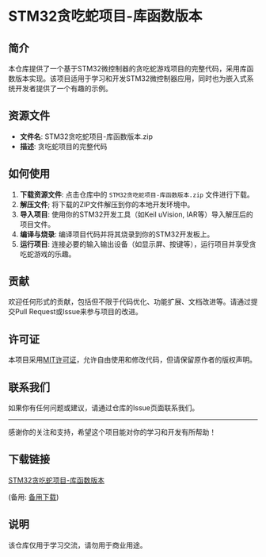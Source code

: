# STM32贪吃蛇项目-库函数版本

## 简介

本仓库提供了一个基于STM32微控制器的贪吃蛇游戏项目的完整代码，采用库函数版本实现。该项目适用于学习和开发STM32微控制器应用，同时也为嵌入式系统开发者提供了一个有趣的示例。

## 资源文件

- **文件名**: STM32贪吃蛇项目-库函数版本.zip
- **描述**: 贪吃蛇项目的完整代码

## 如何使用

1. **下载资源文件**: 点击仓库中的 `STM32贪吃蛇项目-库函数版本.zip` 文件进行下载。
2. **解压文件**; 将下载的ZIP文件解压到你的本地开发环境中。
3. **导入项目**: 使用你的STM32开发工具（如Keil uVision, IAR等）导入解压后的项目文件。
4. **编译与烧录**: 编译项目代码并将其烧录到你的STM32开发板上。
5. **运行项目**: 连接必要的输入输出设备（如显示屏、按键等），运行项目并享受贪吃蛇游戏的乐趣。

## 贡献

欢迎任何形式的贡献，包括但不限于代码优化、功能扩展、文档改进等。请通过提交Pull Request或Issue来参与项目的改进。

## 许可证

本项目采用[MIT许可证](LICENSE)，允许自由使用和修改代码，但请保留原作者的版权声明。

## 联系我们

如果你有任何问题或建议，请通过仓库的Issue页面联系我们。

---

感谢你的关注和支持，希望这个项目能对你的学习和开发有所帮助！

## 下载链接
[STM32贪吃蛇项目-库函数版本](https://pan.quark.cn/s/ee93540cd16e) 

(备用: [备用下载](https://pan.baidu.com/s/1SkiYkwhIR8cVGor9WFfAwQ?pwd=1234))

## 说明

该仓库仅用于学习交流，请勿用于商业用途。
